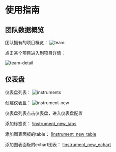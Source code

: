 # 使用指南

## 团队数据概览
团队拥有的项目概览：
![team](http://cdn.masastack.com/img/stack/doc/tsc/team.png)

点击某个项目进入到项目详情：

![team-detail](http://cdn.masastack.com/stack/doc/tsc/team-detail.png)

## 仪表盘

仪表盘列表：
![instruments](http://cdn.masastack.com/stack/doc/tsc/instruments.png)

创建仪表盘：
![instrument-new](http://cdn.masastack.com/stack/doc/tsc/instrument-new.png)

仪表盘列表点击仪表盘，进入仪表盘配置

添加标签页：
[!instrument_new_tabs](http://cdn.masastack.com/stack/doc/tsc/instrument_new_tabs.png)

添加图表面板的table：
[!instrument_new_table](http://cdn.masastack.com/stack/doc/tsc/instrument_new_table.png)

添加图表面板的echart图表：
[!instrument_new_echart](http://cdn.masastack.com/stack/doc/tsc/instrument_new_echart.png)